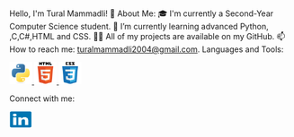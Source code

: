 Hello, I'm Tural Mammadli! 👋
About Me:
🎓 I'm currently a Second-Year Computer Science student.
🌱 I’m currently learning advanced Python, ,C,C#,HTML and CSS.
👨‍💻 All of my projects are available on my GitHub.
📫 How to reach me: turalmammadli2004@gmail.com.
Languages and Tools:
<p align="left"> 
    <a href="https://www.python.org" target="_blank"> <img src="https://raw.githubusercontent.com/devicons/devicon/master/icons/python/python-original.svg" alt="python" width="40" height="40"/> </a> 
    <a href="https://www.w3.org/html/" target="_blank"> <img src="https://raw.githubusercontent.com/devicons/devicon/master/icons/html5/html5-original-wordmark.svg" alt="html5" width="40" height="40"/> </a> 
    <a href="https://www.w3schools.com/css/" target="_blank"> <img src="https://raw.githubusercontent.com/devicons/devicon/master/icons/css3/css3-original-wordmark.svg" alt="css3" width="40" height="40"/> </a> 
</p>
Connect with me:
<p align="left">
<a href="https://linkedin.com/in/your-linkedin](https://www.linkedin.com/in/tural-mammadli-a52697224/)" target="blank"><img align="center" src="https://raw.githubusercontent.com/devicons/devicon/master/icons/linkedin/linkedin-original.svg" alt="your-linkedin" height="30" width="40" /></a>
</p>
